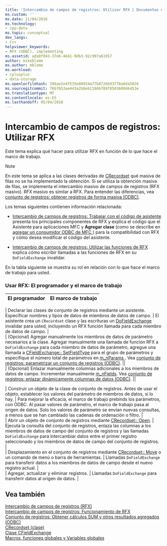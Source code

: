 ```yaml
---
title: 'Intercambio de campos de registros: Utilizar RFX | Documentos de Microsoft'
ms.custom: ''
ms.date: 11/04/2016
ms.technology:
- cpp-data
ms.topic: conceptual
dev_langs:
- C++
helpviewer_keywords:
- RFX (ODBC), implementing
ms.assetid: ada8f043-37e6-4d41-9db3-92c997a61957
author: mikeblome
ms.author: mblome
ms.workload:
- cplusplus
- data-storage
ms.openlocfilehash: 296ae2e4f535e08924a77b8726b93778a6da5026
ms.sourcegitcommit: 76b7653ae443a2b8eb1186b789f8503609d6453e
ms.translationtype: MT
ms.contentlocale: es-ES
ms.lasthandoff: 05/04/2018
---
```

# <a name="record-field-exchange-using-rfx"></a>Intercambio de campos de registros: Utilizar RFX
Este tema explica qué hacer para utilizar RFX en función de lo que hace el marco de trabajo.  
  
> [!NOTE]
>  En este tema se aplica a las clases derivadas de [CRecordset](../../mfc/reference/crecordset-class.md) qué masiva de filas no se ha implementado la obtención. Si se utiliza la obtención masiva de filas, se implementa el intercambio masivo de campos de registros (RFX masivo). RFX masivo es similar a RFX. Para entender las diferencias, vea [conjunto de registros: obtener registros de forma masiva (ODBC)](../../data/odbc/recordset-fetching-records-in-bulk-odbc.md).  
  
 Los temas siguientes contienen información relacionada:  
  
-   [Intercambio de campos de registros: Trabajar con el código de asistente](../../data/odbc/record-field-exchange-working-with-the-wizard-code.md) presenta los principales componentes de RFX y explica el código que el Asistente para aplicaciones MFC y **Agregar clase** (como se describe en [agregar un consumidor ODBC de MFC ](../../mfc/reference/adding-an-mfc-odbc-consumer.md)) para la compatibilidad con RFX y cómo desea modificar el código del asistente.  
  
-   [Intercambio de campos de registros: Utilizar las funciones de RFX](../../data/odbc/record-field-exchange-using-the-rfx-functions.md) explica cómo escribir llamadas a las funciones de RFX en su `DoFieldExchange` invalidar.  
  
 En la tabla siguiente se muestra su rol en relación con lo que hace el marco de trabajo para usted.  
  
### <a name="using-rfx-you-and-the-framework"></a>Usar RFX: El programador y el marco de trabajo  
  
|El programador|El marco de trabajo|  
|---------|-------------------|  

| Declarar las clases de conjunto de registros mediante un asistente. Especificar nombres y tipos de datos de miembros de datos de campo. | El asistente crea un `CRecordset` clase y las escrituras un [DoFieldExchange](../../mfc/reference/crecordset-class.md#dofieldexchange) invalidar para usted, incluyendo un RFX función llamada para cada miembro de datos de campo. |  
| (Opcional) Agregar manualmente los miembros de datos de parámetro necesarios a la clase. Agregar manualmente una llamada de función RFX a `DoFieldExchange` para cada miembro de datos de parámetro, agregue una llamada a [CFieldExchange:: SetFieldType](../../mfc/reference/cfieldexchange-class.md#setfieldtype) para el grupo de parámetros y especifique el número total de parámetros en [m_nParams ](../../mfc/reference/crecordset-class.md#m_nparams). Vea [conjunto de registros: parametrizar un conjunto de registros (ODBC)](../../data/odbc/recordset-parameterizing-a-recordset-odbc.md). ||  
| (Opcional) Enlazar manualmente columnas adicionales a los miembros de datos de campo. Incrementar manualmente [m_nFields](../../mfc/reference/crecordset-class.md#m_nfields). Vea [conjunto de registros: enlazar dinámicamente columnas de datos (ODBC)](../../data/odbc/recordset-dynamically-binding-data-columns-odbc.md). ||  

| Construir un objeto de la clase de conjunto de registros. Antes de usar el objeto, establecer los valores del parámetro de miembros de datos, si lo hay. | Para mejorar la eficacia, el marco de trabajo prebinds los parámetros, con ODBC. Al pasar valores de parámetro, el marco de trabajo pasa al origen de datos. Solo los valores de parámetro se envían nuevas consultas, a menos que se han cambiado las cadenas de ordenación o filtro. |  
| Abrir un objeto de conjunto de registros mediante [CRecordset:: Open](../../mfc/reference/crecordset-class.md#open). | Ejecuta la consulta del conjunto de registros, enlaza las columnas a los miembros de datos de campo del conjunto de registros y las llamadas `DoFieldExchange` para intercambiar datos entre el primer registro seleccionado y los miembros de datos de campo del conjunto de registros. |  
| Desplazamiento en el conjunto de registros mediante [CRecordset:: Move](../../mfc/reference/crecordset-class.md#move) o un comando de menú o barra de herramientas. | Llamadas `DoFieldExchange` para transferir datos a los miembros de datos de campo desde el nuevo registro actual. |  
| Agregar, actualizar y eliminar registros. | Llamadas `DoFieldExchange` para transferir datos al origen de datos. |  
  
## <a name="see-also"></a>Vea también  
 [Intercambio de campos de registros (RFX)](../../data/odbc/record-field-exchange-rfx.md)   
 [Intercambio de campos de registros: Funcionamiento de RFX](../../data/odbc/record-field-exchange-how-rfx-works.md)   
 [Conjunto de registros: Obtener cálculos SUM y otros resultados agregados (ODBC)](../../data/odbc/recordset-obtaining-sums-and-other-aggregate-results-odbc.md)   
 [CRecordset (clase)](../../mfc/reference/crecordset-class.md)   
 [Clase CFieldExchange](../../mfc/reference/cfieldexchange-class.md)   
 [Macros, funciones globales y Variables globales](../../mfc/reference/mfc-macros-and-globals.md)

